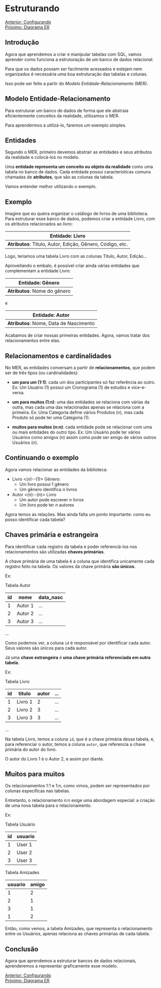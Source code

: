 # Estruturando

[Anterior: Configurando](Configurando.md)
<br>
[Próximo: Diagrama ER](Diagrama-ER.md)

## Introdução

Agora que aprendemos a criar e manipular tabelas com SQL, vamos aprender como funciona a estruturação de um banco de dados relacional.

Para que os dados possam ser facilmente acessados e estejam nem organizados é necessária uma boa estruturação das tabelas e colunas. 

Isso pode ser feito a partir do *Modelo Entidade-Relacionamento* (MER).

## Modelo Entidade-Relacionamento

Para estruturar um banco de dados de forma que ele abstraia eficientemente conceitos da realidade, utilizamos o MER.

Para aprendermos a utilizá-lo, faremos um exemplo simples.

## Entidades

Segundo o MER, primeiro devemos abstrair as entidades e seus atributos da realidade e colocá-los no modelo.

Uma **entidade representa um conceito ou objeto da realidade** como uma tabela no banco de dados. Cada entidade possui características comuns chamadas de **atributos**, que são as colunas da tabela.

Vamos entender melhor utilizando o exemplo.

## Exemplo

Imagine que eu queira organizar o catálogo de livros de uma biblioteca. Para estruturar esse banco de dados, podemos criar a entidade Livro, com os atributos relacionados ao livro:

| **Entidade**: Livro
| --------------------------------------------------------- |
|**Atributos**: Título, Autor, Edição, Gênero, Código, etc.


Logo, teríamos uma tabela Livro com as colunas Título, Autor, Edição...

Aproveitando o embalo, é possível criar ainda várias entidades que complementam a entidade Livro:

| **Entidade**: Gênero
| ---------------------------- |
| **Atributos**: Nome do gênero

e

| **Entidade**: Autor
| --------------------------------------- |
| **Atributos**: Nome, Data de Nascimento

Acabamos de criar nossas primeiras entidades. Agora, vamos tratar dos relacionamentos entre elas.

## Relacionamentos e cardinalidades

No MER, as entidades conversam a partir de **relacionamentos**, que podem ser de três tipos (ou cardinalidades):

- **um para um (1:1)**: cada um dos participantes só faz referência ao outro. Ex: Um Usuário (1) possui um Cronograma (1) de estudos e vice-e-versa.

- **um para muitos (1:n)**: uma das entidades se relaciona com várias da outra, mas cada uma das relacionadas apenas se relaciona com a primeira. Ex: Uma Categoria define vários Produtos (n), mas cada Produto só pode ter uma Categoria (1).

- **muitos para muitos (n:n)**: cada entidade pode se relacionar com uma ou mais entidades do outro tipo. Ex: Um Usuário pode ter vários Usuários como amigos (n) assim como pode ser amigo de vários outros Usuários (n).

## Continuando o exemplo

Agora vamos relacionar as entidades da biblioteca:

- Livro <($n$)--($1$)> Gênero:
    - Um livro possui $1$ gênero
    - Um gênero identifica $n$ livros
- Autor <($n$)--($n$)> Livro
    - Um autor pode escrever $n$ livros
    - Um livro pode ter $n$ autores

Agora temos as relações. Mas ainda falta um ponto importante: como eu posso identificar cada tabela?

## Chaves primária e estrangeira

Para identificar cada registro da tabela e poder referenciá-los nos relacionamentos são utilizadas **chaves primárias**.

A chave primária de uma tabela é a coluna que identifica unicamente cada registro feito na tabela. Os valores da chave primária **são únicos**.

Ex:

Tabela Autor

| id | nome    | data_nasc
| -- | ------- | ---
| 1  | Autor 1 | ...
| 2  | Autor 2 | ...
| 3  | Autor 3 | ...
...

Como podemos ver, a coluna `id` é responsável por identificar cada autor. Seus valores são únicos para cada autor.

Já uma **chave estrangeira** é **uma chave primária referenciada em outra tabela.**

Ex:

Tabela Livro

| id | titulo  | autor | ... |
| -- | ------- | ----- | --- |
| 1  | Livro 1 | 2     | ... |
| 2  | Livro 2 | 3     | ... |
| 3  | Livro 3 | 3     | ... |
...

Na tabela Livro, temos a coluna `id`, que é a chave primária dessa tabela, e, para referenciar o autor, temos a coluna `autor`, que referencia a chave primária do autor do livro. 

O autor do Livro 1 é o Autor 2, e assim por diante.

## Muitos para muitos

Os relacionamentos 1:1 e 1:n, como vimos, podem ser representados por colunas específicas nas tabelas.

Entretanto, o relacionamento n:n exige uma abordagem especial: a criação de uma nova tabela para o relacionamento.

Ex:

Tabela Usuário

| id | usuario |
| -- | ------- |
| 1  | User 1  |
| 2  | User 2  |
| 3  | User 3  |

Tabela Amizades

| usuario | amigo |
| ------- | ----- |
| 1       | 2     |
| 2       | 1     |
| 3       | 1     |
| 1       | 2     |

Então, como vemos, a tabela Amizades, que representa o relacionamento entre os Usuários, apenas relaciona as chaves primárias de cada tabela.

## Conclusão

Agora que aprendemos a estruturar bancos de dados relacionais, aprenderemos a representar graficamente esse modelo.

[Anterior: Configurando](Configurando.md)
<br>
[Próximo: Diagrama ER](Diagrama-ER.md)
